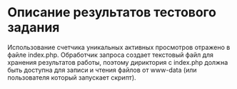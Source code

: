 # Описание результатов тестового задания

Использование счетчика уникальных активных просмотров отражено в файле index.php.
Обработчик запроса создает текстовый файл для хранения результатов работы, поэтому дириктория с index.php должна быть доступна для записи и чтения файлов от www-data (или пользователя который запускает скрипт).
